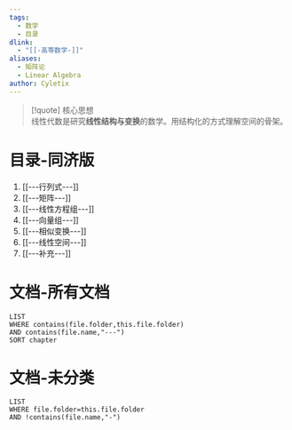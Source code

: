 ```yaml
---
tags:
  - 数学
  - 目录
dlink:
  - "[[-高等数学-]]"
aliases:
  - 矩阵论
  - Linear Algebra
author: Cyletix
---
```

> [!quote] 核心思想  
> 线性代数是研究**线性结构与变换**的数学。用结构化的方式理解空间的骨架。
# 目录-同济版
1. [[---行列式---]]
2. [[---矩阵---]]
3. [[---线性方程组---]]
4. [[---向量组---]]
5. [[---相似变换---]]
6. [[---线性空间---]]
7. [[---补充---]]
# 文档-所有文档
```dataview
LIST
WHERE contains(file.folder,this.file.folder)
AND contains(file.name,"---")
SORT chapter
```
# 文档-未分类
```dataview
LIST
WHERE file.folder=this.file.folder
AND !contains(file.name,"-")
```